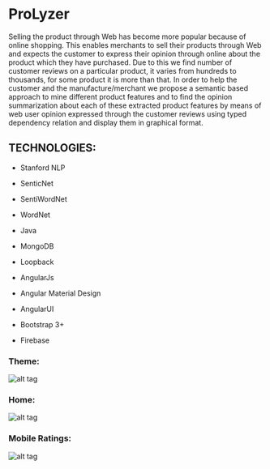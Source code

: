# ProLyzer
Selling the product through Web has become more popular because of online shopping. This enables merchants to sell their products through Web and expects the customer to express their opinion through online about the product which they have purchased. Due to this we find number of customer reviews on a particular product, it varies from hundreds to thousands, for some product it is more than that. In order to help the customer and the manufacture/merchant we propose a semantic based approach to mine different product features and to find the opinion summarization about each of these extracted product features by means of web user opinion expressed through the customer reviews using typed dependency relation and display them in graphical format.


## TECHNOLOGIES: ##

- Stanford NLP

- SenticNet

- SentiWordNet

- WordNet

- Java

- MongoDB

- Loopback

- AngularJs

- Angular Material Design

- AngularUI

- Bootstrap 3+

- Firebase

### Theme: ###

![alt tag](https://cloud.githubusercontent.com/assets/21244627/19443211/785c0b1c-94a5-11e6-81c7-90cea68e0e7b.jpg)


### Home: ###

![alt tag](https://cloud.githubusercontent.com/assets/21244627/19443210/7858803c-94a5-11e6-8f4f-04884ee5f6e3.png)


### Mobile Ratings: ###

![alt tag](https://cloud.githubusercontent.com/assets/21244627/19443234/8ca16590-94a5-11e6-8f5e-c3f71d5457a9.png)
